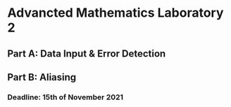 <h1>Advancted Mathematics Laboratory 2</h1>

<h2>Part A: Data Input & Error Detection</h2>

<h2>Part B: Aliasing</h2>

<h3>Deadline: 15th of November 2021</h3>
